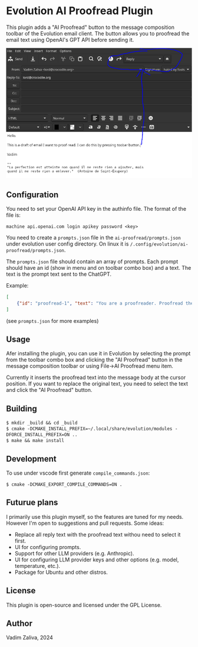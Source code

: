 # Evolution AI Proofread Plugin

This plugin adds a "AI Proofread" button to the message composition
toolbar of the Evolution email client. The button allows you to
proofread the email text using OpenAI's GPT API before sending it.

![Screenshot](screenshot.png)

## Configuration

You need to set your OpenAI API key in the authinfo file. The format of the file is:

```
machine api.openai.com login apikey password <key>
```

You need to create a `prompts.json` file in the `ai-proofread/prompts.json` under evolution user config directory. On linux it is `/.config/evolution/ai-proofread/prompts.json`.

The `prompts.json` file should contain an array of prompts. Each prompt should have an id (show in menu and on toolbar combo box) and a text. The text is the prompt text sent to the ChatGPT.

Example:

```json
[
    {"id": "proofread-1", "text": "You are a proofreader. Proofread the following text and return the corrected text."}
]
```

(see `prompts.json` for more examples)

## Usage

Afer installing the plugin, you can use it in Evolution by selecting the prompt from the toolbar combo box and clicking the "AI Proofread" button in the message composition toolbar or using File->AI Proofread menu item.

Currently it inserts the proofread text into the message body at the cursor position. If you want to replace the original text, you need to select the text and click the "AI Proofread" button.

## Building

```
$ mkdir _build && cd _build
$ cmake -DCMAKE_INSTALL_PREFIX=~/.local/share/evolution/modules -DFORCE_INSTALL_PREFIX=ON ..
$ make && make install
```

## Development

To use under vscode first generate `compile_commands.json`:

```
$ cmake -DCMAKE_EXPORT_COMPILE_COMMANDS=ON .
```

## Futurue plans

I primarily use this plugin myself, so the features are tuned for my needs. However I'm open to suggestions and pull requests.
Some ideas:

- Replace all reply text with the proofread text withou need to select it first.
- UI for configuring prompts.
- Support for other LLM providers (e.g. Anthropic).
- UI for configuring LLM provider keys and other options (e.g. model, temperature, etc.).
- Package for Ubuntu and other distros.

## License

This plugin is open-source and licensed under the GPL License.

## Author

Vadim Zaliva, 2024

